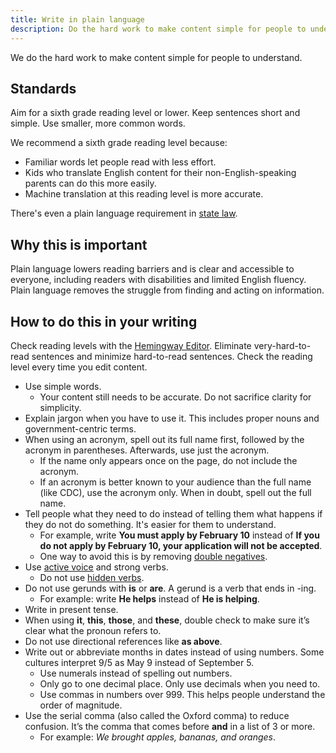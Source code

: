 ```yaml
---
title: Write in plain language
description: Do the hard work to make content simple for people to understand.
---
```


<p class="text-lead">We do the hard work to make content simple for people to understand.</p>

## Standards

Aim for a sixth grade reading level or lower. Keep sentences short and simple. Use smaller, more common words.

We recommend a sixth grade reading level because:

* Familiar words let people read with less effort.
* Kids who translate English content for their non-English-speaking parents can do this more easily.
* Machine translation at this reading level is more accurate.

There's even a plain language requirement in [state law](https://leginfo.legislature.ca.gov/faces/codes_displaySection.xhtml?sectionNum=6219.&lawCode=GOV).

## Why this is important

Plain language lowers reading barriers and is clear and accessible to everyone, including readers with disabilities and limited English fluency. Plain language removes the struggle from finding and acting on information.

## How to do this in your writing

Check reading levels with the [Hemingway Editor](http://hemingwayapp.com/). Eliminate very-hard-to-read sentences and minimize hard-to-read sentences. Check the reading level every time you edit content.

* Use simple words.
  * Your content still needs to be accurate. Do not sacrifice clarity for simplicity.
* Explain jargon when you have to use it. This includes proper nouns and government-centric terms.
* When using an acronym, spell out its full name first, followed by the acronym in parentheses. Afterwards, use just the acronym.
  * If the name only appears once on the page, do not include the acronym.
  * If an acronym is better known to your audience than the full name (like CDC), use the acronym only. When in doubt, spell out the full name.
* Tell people what they need to do instead of telling them what happens if they do not do something. It's easier for them to understand.
  * For example, write **You must apply by February 10** instead of **If you do not apply by February 10, your application will not be accepted**.
  * One way to avoid this is by removing [double negatives](https://www.plainlanguage.gov/guidelines/concise/use-positive-language/).
* Use [active voice](https://plainlanguage.gov/guidelines/conversational/use-active-voice/) and strong verbs.
  * Do not use [hidden verbs](https://plainlanguage.gov/guidelines/words/avoid-hidden-verbs/).
* Do not use gerunds with **is** or **are**. A gerund is a verb that ends in -ing. 
  * For example: write **He helps** instead of **He is helping**.
* Write in present tense.
* When using **it**, **this**, **those**, and **these**, double check to make sure it’s clear what the pronoun refers to.
* Do not use directional references like **as above**.
* Write out or abbreviate months in dates instead of using numbers. Some cultures interpret 9/5 as May 9 instead of September 5.
  * Use numerals instead of spelling out numbers.
  * Only go to one decimal place. Only use decimals when you need to.
  * Use commas in numbers over 999. This helps people understand the order of magnitude.
* Use the serial comma (also called the Oxford comma) to reduce confusion. It’s the comma that comes before **and** in a list of 3 or more.
  * For example: _We brought apples, bananas, and oranges_.

